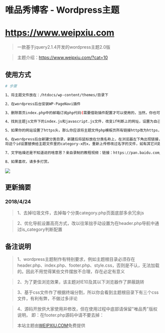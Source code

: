 # 唯品秀博客 - Wordpress主题

# https://www.weipxiu.com

> 一款基于jquery2.1.4开发的wordpress主题2.0版

> 主题介绍：https://www.weipxiu.com/?cat=10

## 使用方式

``` bash
# 步骤

1、将主题文件放在：/htdocs/wp-content/themes/目录下

2、在wordpress后台安装WP-PageNavi插件

3、删除首页index.php中的邮箱订阅php代码(需要借助插件配置才可以使用的，当然，你也可以折腾，插件名称：WordPress Mailer)

4、找到主题js文件下的index.js和javascript.js文件，改变if判断上的网址，设置为自己的域名地址

5、如果你的网站设置了https头，那么你应该将主题文件php模板页所有链接http改为https，否则可能报错找不到文件

6、在wordpress后台新建分类目录，新建后将鼠标放在分类名称上，在浏览器左下角出现链接，其中有个id=xx，
将这个id设置替换给主题文件里的category-x的x，重新上传修改过名字的文件，如有其它问题，欢迎打扰

7、文字枯燥还是不知道说的啥意思？亲自录制的教程视频：链接：https://pan.baidu.com/s/19wibJjeagvLRFOuUV2GvEQ 密码：6u6c

8、如果喜欢，请多多打赏。

```
<img src="https://raw.githubusercontent.com/weipxiu/weipxiu.github.io/master/images/zhiwei.png">

<h2>更新摘要</h2>

<h3>2018/4/24</h3>

> 1、去掉垃圾文件，去掉每个分类category.php页面底部多余冗余js

> 2、优化导航设置高亮方式，改以往笨拙手动设置为在header.php导航中通过is_category判断配置

<h2>备注说明</h2>

> 1、wordpress主题制作有特别要求，例如主题根目录必须存在header.php、index.php、footer.php、style.css，否则是不认，无法加载的。因此不用觉得某些文件摆放不合理，存在必定有意义

> 2、为了更佳浏览效果，该主题对IE10及其以下浏览器作了屏蔽跳转

> 3、基于css文件作了根据终端分割，所以你会看到主题根目录下有三个css文件，有利有弊，不做过多评论

> 4、源码开放供大家使用并修改，但在使用过程中底部请保留"唯品秀"版权说明，
  即：在footer.php源码中请不要去掉：<p>本站主题由<a href="https://www.weipxiu.com/" class="highlight">WEIPXIU.COM</a>免费提供</p>

<!-- 
<h2>使用当前主题网站</h2>

>不完全统计

> 程平博客  https://www.chenii.com -->


